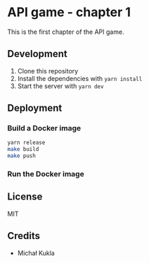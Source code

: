 # API game - chapter 1

This is the first chapter of the API game.

## Development

1. Clone this repository
2. Install the dependencies with `yarn install`
3. Start the server with `yarn dev`

## Deployment

### Build a Docker image

```bash
yarn release
make build
make push
```

### Run the Docker image



## License

MIT

## Credits

 - Michał Kukla
